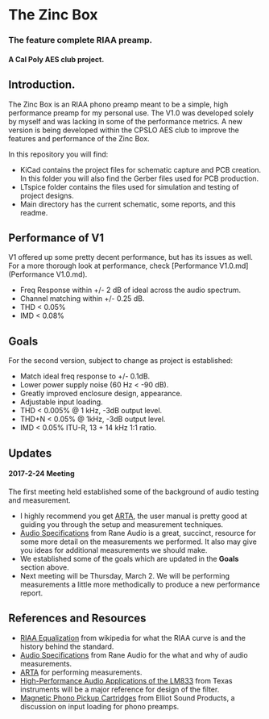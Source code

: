 # The Zinc Box

### The feature complete RIAA preamp.
#### A Cal Poly AES club project.

## Introduction.

The Zinc Box is an RIAA phono preamp meant to be a simple, high performance preamp for my personal use. The V1.0 was developed solely by myself and was lacking in some of the performance metrics. A new version is being developed within the CPSLO AES club to improve the features and performance of the Zinc Box.

In this repository you will find:
- KiCad contains the project files for schematic capture and PCB creation. In this folder you will also find the Gerber files used for PCB production.
- LTspice folder contains the files used for simulation and testing of project designs.
- Main directory has the current schematic, some reports, and this readme.

## Performance of V1
V1 offered up some pretty decent performance, but has its issues as well. For a more thorough look at performance, check [Performance V1.0.md](Performance V1.0.md).

- Freq Response within +/- 2 dB of ideal across the audio spectrum.
- Channel matching within +/- 0.25 dB.
- THD < 0.05%
- IMD < 0.08%

## Goals
For the second version, subject to change as project is established:
- Match ideal freq response to +/- 0.1dB.
- Lower power supply noise (60 Hz < -90 dB).
- Greatly improved enclosure design, appearance.
- Adjustable input loading.
- THD < 0.005% @ 1 kHz, -3dB output level.
- THD+N < 0.05% @ 1kHz, -3dB output level.
- IMD < 0.05% ITU-R, 13 + 14 kHz 1:1 ratio.

## Updates

#### 2017-2-24 Meeting
The first meeting held established some of the background of audio testing and measurement.

- I highly recommend you get [ARTA](http://artalabs.hr/), the user manual is pretty good at guiding you through the setup and measurement techniques.
- [Audio Specifications](http://www.rane.com/note145.html) from Rane Audio is a great, succinct, resource for some more detail on the measurements we performed. It also may give you ideas for additional measurements we should make.
- We established some of the goals which are updated in the __Goals__ section above.
- Next meeting will be Thursday, March 2. We will be performing measurements a little more methodically to produce a new performance report.

## References and Resources
- [RIAA Equalization](https://en.wikipedia.org/wiki/RIAA_equalization) from wikipedia for what the RIAA curve is and the history behind the standard.
- [Audio Specifications](http://www.rane.com/note145.html) from Rane Audio for the what and why of audio measurements.
- [ARTA](http://artalabs.hr/) for performing measurements.
- [High-Performance Audio Applications of the LM833](http://www.ti.com/lit/an/snoa586d/snoa586d.pdf) from Texas instruments will be a major reference for design of the filter.
- [Magnetic Phono Pickup Cartridges](http://sound.whsites.net/articles/cartridge-loading.html) from Elliot Sound Products, a discussion on input loading for phono preamps.
